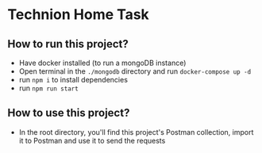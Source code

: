 # Technion Home Task
## How to run this project?
- Have docker installed (to run a mongoDB instance)
- Open terminal in the `./mongodb` directory and run `docker-compose up -d`
- run `npm i` to install dependencies
- run `npm run start`

## How to use this project?
- In the root directory, you'll find this project's Postman collection, import it to Postman and use it to send the requests